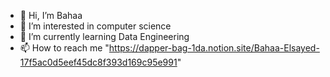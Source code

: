 - 👋 Hi, I’m Bahaa
- 👀 I’m interested in computer science 
- 🌱 I’m currently learning Data Engineering 
- 📫 How to reach me "https://dapper-bag-1da.notion.site/Bahaa-Elsayed-17f5ac0d5eef45dc8f393d169c95e991"

<!---
Bahaa29/Bahaa29 is a ✨ special ✨ repository because its `README.md` (this file) appears on your GitHub profile.
You can click the Preview link to take a look at your changes.
--->
